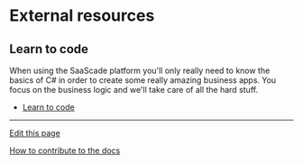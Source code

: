 # External resources

## Learn to code
When using the SaaScade platform you'll only really need to know the basics of C# in order to create some really amazing business apps.
You focus on the business logic and we'll take care of all the hard stuff.
- [Learn to code](../LearnToCode/README.md)


---
[Edit this page](https://github.com/saascade/platform.saascade.com/edit/main/Hub/ExternalResources/README.md)

[How to contribute to the docs](../../General/HowToContribute/README.md)
